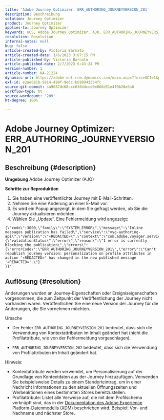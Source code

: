 ```yaml
---
title: 'Adobe Journey Optimizer: ERR_AUTHORING_JOURNEYVERSION_201'
description: Beschreibung
solution: Journey Optimizer
product: Journey Optimizer
applies-to: Journey Optimizer
keywords: KCS, Adobe Journey Optimizer, AJO, ERR_AUTHORING_JOURNEYVERSION_201, Journey nicht veröffentlicht
resolution: Resolution
internal-notes: null
bug: false
article-created-by: Victoria Barnato
article-created-date: 1/6/2023 3:07:15 PM
article-published-by: Victoria Barnato
article-published-date: 2/7/2023 6:43:24 PM
version-number: 1
article-number: KA-21224
dynamics-url: https://adobe-ent.crm.dynamics.com/main.aspx?forceUCI=1&pagetype=entityrecord&etn=knowledgearticle&id=da5d0dcb-d38d-ed11-81ac-6045bd006239
exl-id: e2ae681b-5814-499f-9e6c-b699943354fc
source-git-commit: 4a9687dc68ccc036ddcce0e866d91e4f9b20a9a6
workflow-type: ht
source-wordcount: '209'
ht-degree: 100%

---
```


# Adobe Journey Optimizer: ERR_AUTHORING_JOURNEYVERSION_201

## Beschreibung {#description}

<b>Umgebung</b>
Adobe Journey Optimizer (AJO)


<b>Schritte zur Reproduktion</b>
1. Sie haben eine veröffentlichte Journey mit E-Mail-Schritten.
2. Nehmen Sie eine Änderung an einer E-Mail vor.
3. Es wird ein Popup angezeigt, in dem Sie gefragt werden, ob Sie die Journey aktualisieren möchten.
4. Wählen Sie „Update“. Eine Fehlermeldung wird angezeigt:



```
{\"code\":3000,\"family\":\"SYSTEM_ERROR\",\"message\":\"Inline messages publication has failed\",\"service\":\"vyg-authoring-api\",\"version\":\"«REDACTED»\",\"context\":\"com.adobe.voyager.service.authoring.restapis.v1_0.JourneyVersionsService:1864\",\"uid\":\"«REDACTED»\",\"extraInfo\":{\"validationStatus\":\"error\",\"reason\":\"1 error is currently blocking the publication\",\"errors\":
{\"errorCode\":\"ERR_AUTHORING_JOURNEYVERSION_201\",\"error\":\"Can't republish journey version: personalization on profile attributes in action '«REDACTED»' has changed in the new published message '«REDACTED»'.\"}
}}"
```



## Auflösung {#resolution}


Änderungen wurden an Journey-Eigenschaften oder Ereigniseigenschaften vorgenommen, die zum Zeitpunkt der Veröffentlichung der Journey nicht vorhanden waren. Veröffentlichen Sie eine neue Version der Journey für die Änderungen, die Sie vornehmen möchten.


Ursache
- Der Fehler `ERR_AUTHORING_JOURNEYVERSION_201` bedeutet, dass sich die Verwendung von Kontextattributen im Inhalt geändert hat (nicht die Profilattribute, wie von der Fehlermeldung vorgeschlagen).


- `ERR_AUTHORING_JOURNEYVERSION_202` bedeutet, dass sich die Verwendung von Profilattributen im Inhalt geändert hat.


Hinweis:

- Kontextattribute werden verwendet, um Personalisierung auf der Grundlage von Kontextdaten aus der Journey hinzuzufügen. Verwenden Sie beispielsweise Details zu einem Standorteintrag, um in einer Nachricht Informationen zu den aktuellen Öffnungszeiten und Werbeaktionen eines bestimmten Stores bereitzustellen.
- Profilattribute: Listet alle Verweise auf, die mit dem Profilschema verknüpft sind, das in der [Dokumentation des Adobe Experience Platform-Datenmodells (XDM)](https://experienceleague.adobe.com/docs/experience-platform/xdm/home.html?lang=de) beschrieben wird. Beispiel: Vor- und Nachname und nächster Store.
